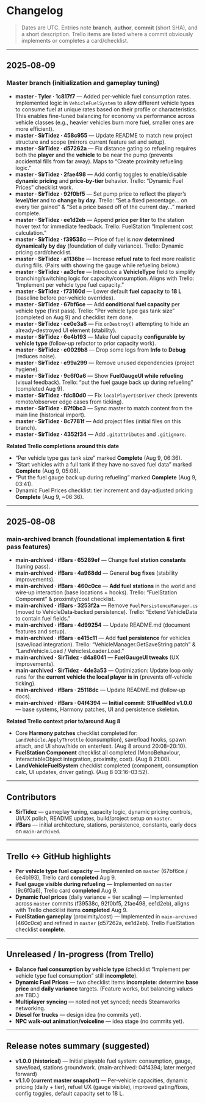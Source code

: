 # Changelog

> Dates are UTC. Entries note **branch**, **author**, **commit** (short SHA), and a short description. Trello items are listed where a commit obviously implements or completes a card/checklist.

---

## 2025‑08‑09

### Master branch (initialization and gameplay tuning)
- **master · Tyler · 1c817f7** — Added per-vehicle fuel consumption rates. Implemented logic in `VehicleFuelSystem` to allow different vehicle types to consume fuel at unique rates based on their profile or characteristics. This enables fine-tuned balancing for economy vs performance across vehicle classes (e.g., heavier vehicles burn more fuel, smaller ones are more efficient).
- **master · SirTidez · 458c955** — Update README to match new project structure and scope (mirrors current feature set and setup).
- **master · SirTidez · d57262a** — Fix distance gating so refueling requires both the **player** and the **vehicle** to be near the pump (prevents accidental fills from far away). Maps to “Create proximity refueling logic.”
- **master · SirTidez · 2fae498** — Add config toggles to enable/disable **dynamic pricing** and **price‑by‑tier** behavior. Trello: “Dynamic Fuel Prices” checklist work.
- **master · SirTidez · 92f0bf5** — Set pump price to reflect the player’s **level/tier** and to **change by day**. Trello: “Set a fixed percentage… on every tier gained” & “Set a price based off of the current day…” marked complete.
- **master · SirTidez · ee1d2eb** — Append **price per liter** to the station hover text for immediate feedback. Trello: FuelStation “Implement cost calculation.”
- **master · SirTidez · f39538c** — Price of fuel is now **determined dynamically by day** (foundation of daily variance). Trello: Dynamic pricing card/checklist.
- **master · SirTidez · a1136be** — Increase **refuel rate** to feel more realistic during fills. (Pairs with showing the gauge while refueling below.)
- **master · SirTidez · aa3cfee** — Introduce a **VehicleType** field to simplify branching/switching logic for capacity/consumption. Aligns with Trello: “Implement per vehicle type fuel capacity.”
- **master · SirTidez · f73160d** — Lower default **fuel capacity** to **18 L** (baseline before per‑vehicle overrides).
- **master · SirTidez · 67bf6ce** — Add **conditional fuel capacity** per vehicle type (first pass). Trello: “Per vehicle type gas tank size” (completed on Aug 9) and checklist item done.
- **master · SirTidez · ce0e3a8** — Fix `onDestroy()` attempting to hide an already‑destroyed UI element (stability).
- **master · SirTidez · 6e4b193** — Make fuel capacity **configurable by vehicle type** (follow‑up refactor to prior capacity work).
- **master · SirTidez · e0029b8** — Drop some logs from **Info** to **Debug** (reduces noise).
- **master · SirTidez · e99a299** — Remove unused dependencies (project hygiene).
- **master · SirTidez · 9c6f0a6** — Show **FuelGaugeUI while refueling** (visual feedback). Trello: “put the fuel gauge back up during refueling” (completed Aug 9).
- **master · SirTidez · fdc80d0** — Fix `localPlayerIsDriver` check (prevents remote/observer edge cases from ticking).
- **master · SirTidez · 87f0bc3** — Sync master to match content from the main line (historical import).
- **master · SirTidez · 8c7781f** — Add project files (initial files on this branch).
- **master · SirTidez · 4352f34** — Add `.gitattributes` and `.gitignore`.

**Related Trello completions around this date**
- “Per vehicle type gas tank size” marked **Complete** (Aug 9, 06:36).
- “Start vehicles with a full tank if they have no saved fuel data” marked **Complete** (Aug 9, 05:08).
- “Put the fuel gauge back up during refueling” marked **Complete** (Aug 9, 03:41).
- Dynamic Fuel Prices checklist: tier increment and day‑adjusted pricing **Complete** (Aug 9, ~06:36).

---

## 2025‑08‑08

### main‑archived branch (foundational implementation & first pass features)
- **main‑archived · ifBars · 65289ef** — Change **fuel station constants** (tuning pass).
- **main‑archived · ifBars · 4a968dd** — General **bug fixes** (stability improvements).
- **main‑archived · ifBars · 460c0ce** — **Add fuel stations** in the world and wire‑up interaction (base locations + hooks). Trello: “FuelStation Component” & proximity/cost checklist.
- **main‑archived · ifBars · 3253f2a** — Remove `FuelPersistenceManager.cs` (moved to VehicleData‑backed persistence). Trello: “Extend VehicleData to contain fuel fields.”
- **main‑archived · ifBars · 4d99254** — Update README.md (document features and setup).
- **main‑archived · ifBars · e415c11** — Add **fuel persistence** for vehicles (save/load integration). Trello: “VehicleManager.GetSaveString patch” & “LandVehicle.Load / VehiclesLoader.Load.”
- **main‑archived · SirTidez · d4a8041** — **FuelGaugeUI tweaks** (UX improvements).
- **main‑archived · SirTidez · 4de3a53** — Optimization: Update loop only runs for the **current vehicle the local player is in** (prevents off‑vehicle ticking).
- **main‑archived · ifBars · 25118dc** — Update README.md (follow‑up docs).
- **main‑archived · ifBars · 04f4394** — **Initial commit: S1FuelMod v1.0.0** — base systems, Harmony patches, UI and persistence skeleton.

**Related Trello context prior to/around Aug 8**
- Core **Harmony patches** checklist completed for: `LandVehicle.ApplyThrottle` (consumption), save/load hooks, spawn attach, and UI show/hide on enter/exit. (Aug 8 around 20:08–20:10).
- **FuelStation Component** checklist all completed (MonoBehaviour, InteractableObject integration, proximity, cost). (Aug 8 21:00).
- **LandVehicleFuelSystem** checklist completed (component, consumption calc, UI updates, driver gating). (Aug 8 03:16–03:52).

---

## Contributors

- **SirTidez** — gameplay tuning, capacity logic, dynamic pricing controls, UI/UX polish, README updates, build/project setup on `master`.
- **ifBars** — initial architecture, stations, persistence, constants, early docs on `main-archived`.

---

## Trello ↔ GitHub highlights

- **Per vehicle type fuel capacity** — Implemented on `master` (67bf6ce / 6e4b193), Trello card **completed** Aug 9.
- **Fuel gauge visible during refueling** — Implemented on `master` (9c6f0a6), Trello card **completed** Aug 9.
- **Dynamic fuel prices** (daily variance + tier scaling) — Implemented across `master` commits (f39538c, 92f0bf5, 2fae498, ee1d2eb), aligns with Trello checklist items **completed** Aug 9.
- **FuelStation gameplay** (proximity/cost) — Implemented in `main‑archived` (460c0ce) and refined in `master` (d57262a, ee1d2eb). Trello FuelStation checklist **complete**.

---

## Unreleased / In‑progress (from Trello)

- **Balance fuel consumption by vehicle type** (checklist “Implement per vehicle type fuel consumption” still **incomplete**).
- **Dynamic Fuel Prices** — two checklist items **incomplete**: determine **base price** and **daily variance** targets. (Feature works, but balancing values are TBD.)
- **Multiplayer syncing** — noted not yet synced; needs Steamworks networking.
- **Diesel for trucks** — design idea (no commits yet).
- **NPC walk‑out animation/voiceline** — idea stage (no commits yet).

---

## Release notes summary (suggested)

- **v1.0.0 (historical)** — Initial playable fuel system: consumption, gauge, save/load, stations groundwork. (main‑archived: 04f4394; later merged forward)
- **v1.1.0 (current master snapshot)** — Per‑vehicle capacities, dynamic pricing (daily + tier), refuel UX (gauge visible), improved gating/fixes, config toggles, default capacity set to 18 L.
